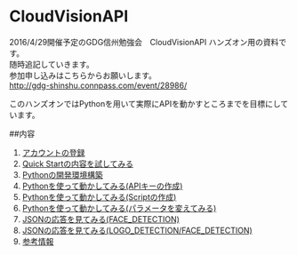 # CloudVisionAPI

2016/4/29開催予定のGDG信州勉強会　CloudVisionAPI ハンズオン用の資料です。  
随時追記していきます。    
参加申し込みはこちらからお願いします。  
http://gdg-shinshu.connpass.com/event/28986/

このハンズオンではPythonを用いて実際にAPIを動かすところまでを目標にしています。


##内容
1. [アカウントの登録](FreeTraial.md)  
2. [Quick Startの内容を試してみる](QuickStart.md)
3. [Pythonの開発環境構築](DevEnvironment.md)
4. [Pythonを使って動かしてみる(APIキーの作成)](Tutorial1.md)  
5. [Pythonを使って動かしてみる(Scriptの作成)](Tutorial2.md)  
6. [Pythonを使って動かしてみる(パラメータを変えてみる)](Tutorial3.md)
7. [JSONの応答を見てみる(FACE_DETECTION)](Tutorial4.md)
8. [JSONの応答を見てみる(LOGO_DETECTION/FACE_DETECTION)](Tutorial5.md)
9. [参考情報](resource.md)
